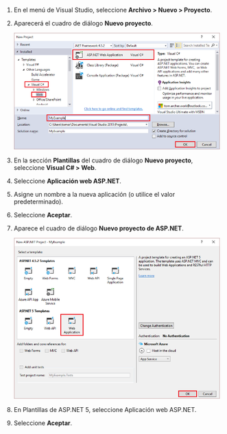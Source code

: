 1. En el menú de Visual Studio, seleccione **Archivo > Nuevo > Proyecto**.

1. Aparecerá el cuadro de diálogo **Nuevo proyecto**.

	![Cuadro de diálogo Nuevo proyecto](./media/create-aspnet5-app/create-web-app.png)

1. En la sección **Plantillas** del cuadro de diálogo **Nuevo proyecto**, seleccione **Visual C# > Web**.

1. Seleccione **Aplicación web ASP.NET**.

1. Asigne un nombre a la nueva aplicación (o utilice el valor predeterminado).

1. Seleccione **Aceptar**.

1. Aparece el cuadro de diálogo **Nuevo proyecto de ASP.NET**.

	![Cuadro de diálogo Nuevo proyecto ASP.NET](./media/create-aspnet5-app/choose-template.png)

1. En Plantillas de ASP.NET 5, seleccione Aplicación web ASP.NET.

1. Seleccione **Aceptar**.

<!---HONumber=AcomDC_0608_2016-->